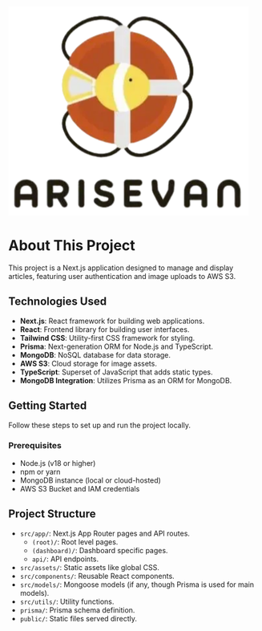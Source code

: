 ![Arisevan Logo](/public/common/logo_large.svg)
# About This Project

This project is a Next.js application designed to manage and display articles, featuring user authentication and image uploads to AWS S3.

## Technologies Used

- **Next.js**: React framework for building web applications.
- **React**: Frontend library for building user interfaces.
- **Tailwind CSS**: Utility-first CSS framework for styling.
- **Prisma**: Next-generation ORM for Node.js and TypeScript.
- **MongoDB**: NoSQL database for data storage.
- **AWS S3**: Cloud storage for image assets.
- **TypeScript**: Superset of JavaScript that adds static types.
- **MongoDB Integration**: Utilizes Prisma as an ORM for MongoDB.

## Getting Started

Follow these steps to set up and run the project locally.

### Prerequisites

- Node.js (v18 or higher)
- npm or yarn
- MongoDB instance (local or cloud-hosted)
- AWS S3 Bucket and IAM credentials

## Project Structure

-   `src/app/`: Next.js App Router pages and API routes.
    -   `(root)/`: Root level pages.
    -   `(dashboard)/`: Dashboard specific pages.
    -   `api/`: API endpoints.
-   `src/assets/`: Static assets like global CSS.
-   `src/components/`: Reusable React components.
-   `src/models/`: Mongoose models (if any, though Prisma is used for main models).
-   `src/utils/`: Utility functions.
-   `prisma/`: Prisma schema definition.
-   `public/`: Static files served directly.

